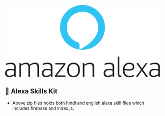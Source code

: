 <div align='center'>
  <img src='../images/alexa.png'>
</div>

## 💠 Alexa Skills Kit

<ul>
  <li>Above zip files holds both hindi and english alexa skill files which includes firebase and index.js.</li>
</ul>
